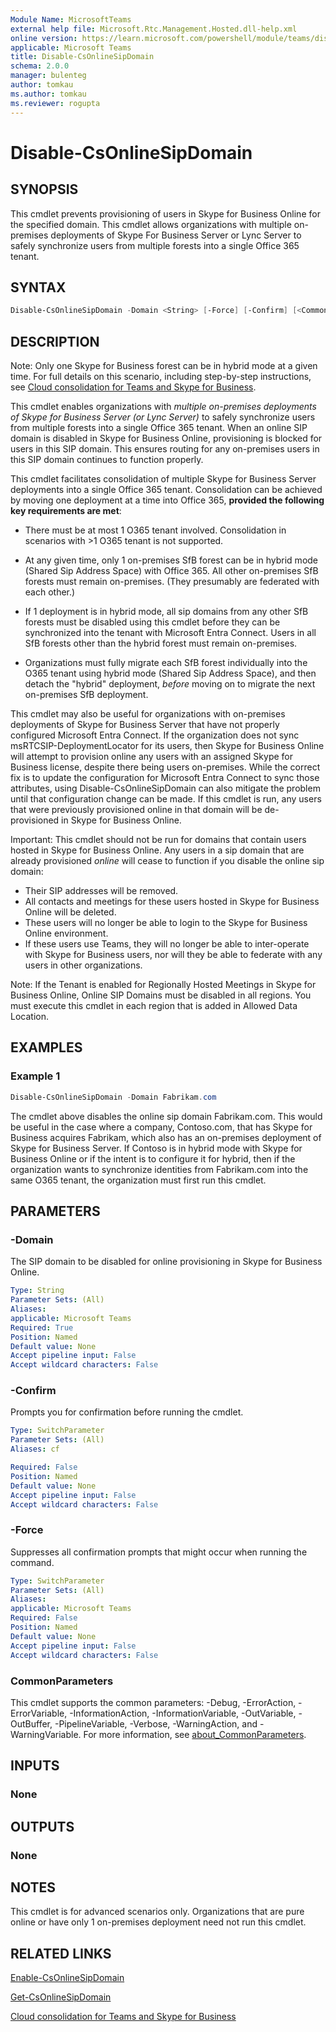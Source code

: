 ```yaml
---
Module Name: MicrosoftTeams
external help file: Microsoft.Rtc.Management.Hosted.dll-help.xml
online version: https://learn.microsoft.com/powershell/module/teams/disable-csonlinesipdomain
applicable: Microsoft Teams
title: Disable-CsOnlineSipDomain
schema: 2.0.0
manager: bulenteg
author: tomkau
ms.author: tomkau
ms.reviewer: rogupta
---
```


# Disable-CsOnlineSipDomain

## SYNOPSIS

This cmdlet prevents provisioning of users in Skype for Business Online for the specified domain. This cmdlet allows organizations with multiple on-premises deployments of Skype For Business Server or Lync Server to safely synchronize users from multiple forests into a single Office 365 tenant.
 
## SYNTAX

```powershell
Disable-CsOnlineSipDomain -Domain <String> [-Force] [-Confirm] [<CommonParameters>]
```

## DESCRIPTION
Note: Only one Skype for Business forest can be in hybrid mode at a given time. For full details on this scenario, including step-by-step instructions, see [Cloud consolidation for Teams and Skype for Business](https://learn.microsoft.com/skypeforbusiness/hybrid/cloud-consolidation).

This cmdlet enables organizations with *multiple on-premises deployments of Skype for Business Server (or Lync Server)* to safely synchronize users from multiple forests into a single Office 365 tenant. When an online SIP domain is disabled in Skype for Business Online, provisioning is blocked for users in this SIP domain. This ensures routing for any on-premises users in this SIP domain continues to function properly.

This cmdlet facilitates consolidation of multiple Skype for Business Server deployments into a single Office 365 tenant. Consolidation can be achieved by moving one deployment at a time into Office 365, **provided the following key requirements are met**:

- There must be at most 1 O365 tenant involved. Consolidation in scenarios with >1 O365 tenant is not supported.

- At any given time, only 1 on-premises SfB forest can be in hybrid mode (Shared Sip Address Space) with Office 365. All other on-premises SfB forests must remain on-premises. (They presumably are federated with each other.) 

- If 1 deployment is in hybrid mode, all sip domains from any other SfB forests must be disabled using this cmdlet before they can be synchronized into the tenant with Microsoft Entra Connect. Users in all SfB forests other than the hybrid forest must remain on-premises.

- Organizations must fully migrate each SfB forest individually into the O365 tenant using hybrid mode (Shared Sip Address Space), and then detach the "hybrid" deployment, *before* moving on to migrate the next on-premises SfB deployment. 

This cmdlet may also be useful for organizations with on-premises deployments of Skype for Business Server that have not properly configured Microsoft Entra Connect. If the organization does not sync msRTCSIP-DeploymentLocator for its users, then Skype for Business Online will attempt to provision online any users with an assigned Skype for Business license, despite there being users on-premises. While the correct fix is to update the configuration for Microsoft Entra Connect to sync those attributes, using Disable-CsOnlineSipDomain can also mitigate the problem until that configuration change can be made. If this cmdlet is run, any users that were previously provisioned online in that domain will be de-provisioned in Skype for Business Online.

Important: This cmdlet should not be run for domains that contain users hosted in Skype for Business Online. Any users in a sip domain that are already provisioned *online* will cease to function if you disable the online sip domain:
- Their SIP addresses will be removed.
- All contacts and meetings for these users hosted in Skype for Business Online will be deleted.
- These users will no longer be able to login to the Skype for Business Online environment.
- If these users use Teams, they will no longer be able to inter-operate with Skype for Business users, nor will they be able to federate with any users in other organizations.

Note: If the Tenant is enabled for Regionally Hosted Meetings in Skype for Business Online, Online SIP Domains must be disabled in all regions. You must execute this cmdlet in each region that is added in Allowed Data Location.  

## EXAMPLES

### Example 1

```powershell
Disable-CsOnlineSipDomain -Domain Fabrikam.com
```

The cmdlet above disables the online sip domain Fabrikam.com. This would be useful in the case where a company, Contoso.com, that has Skype for Business acquires Fabrikam, which also has an on-premises deployment of Skype for Business Server. If Contoso is in hybrid mode with Skype for Business Online or if the intent is to configure it for hybrid, then if the organization wants to synchronize identities from Fabrikam.com into the same O365 tenant, the organization must first run this cmdlet.

## PARAMETERS

### -Domain

The SIP domain to be disabled for online provisioning in Skype for Business Online.

```yaml
Type: String
Parameter Sets: (All)
Aliases:
applicable: Microsoft Teams
Required: True
Position: Named
Default value: None
Accept pipeline input: False
Accept wildcard characters: False
```

### -Confirm

Prompts you for confirmation before running the cmdlet.

```yaml
Type: SwitchParameter
Parameter Sets: (All)
Aliases: cf

Required: False
Position: Named
Default value: None
Accept pipeline input: False
Accept wildcard characters: False
```

### -Force

Suppresses all confirmation prompts that might occur when running the command.

```yaml
Type: SwitchParameter
Parameter Sets: (All)
Aliases:
applicable: Microsoft Teams
Required: False
Position: Named
Default value: None
Accept pipeline input: False
Accept wildcard characters: False
```


### CommonParameters

This cmdlet supports the common parameters: -Debug, -ErrorAction, -ErrorVariable, -InformationAction, -InformationVariable, -OutVariable, -OutBuffer, -PipelineVariable, -Verbose, -WarningAction, and -WarningVariable.
For more information, see [about_CommonParameters](https://go.microsoft.com/fwlink/?LinkID=113216).

## INPUTS

### None

## OUTPUTS

### None

## NOTES

This cmdlet is for advanced scenarios only. Organizations that are pure online or have only 1 on-premises deployment need not run this cmdlet.

## RELATED LINKS

[Enable-CsOnlineSipDomain](Enable-CsOnlineSipDomain.md)

[Get-CsOnlineSipDomain](Get-CsOnlineSipDomain.md)

[Cloud consolidation for Teams and Skype for Business](https://learn.microsoft.com/skypeforbusiness/hybrid/cloud-consolidation)
